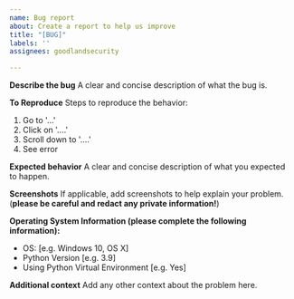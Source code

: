 ```yaml
---
name: Bug report
about: Create a report to help us improve
title: "[BUG]"
labels: ''
assignees: goodlandsecurity

---
```


**Describe the bug**
A clear and concise description of what the bug is.

**To Reproduce**
Steps to reproduce the behavior:
1. Go to '...'
2. Click on '....'
3. Scroll down to '....'
4. See error

**Expected behavior**
A clear and concise description of what you expected to happen.

**Screenshots**
If applicable, add screenshots to help explain your problem. (**please be careful and redact any private information!**)

**Operating System Information (please complete the following information):**
 - OS: [e.g. Windows 10, OS X]
 - Python Version [e.g. 3.9]
 - Using Python Virtual Environment [e.g. Yes]


**Additional context**
Add any other context about the problem here.
